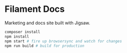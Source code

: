 # Filament Docs

Marketing and docs site built with Jigsaw.

```bash
composer install
npm install
npm start # fire up browsersync and watch for changes
npm run build # build for production
```
